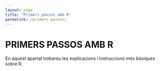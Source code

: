 ```yaml
---
layout: page
title: "Primers passos amb R"
permalink: /primers-passos/
---
```


# PRIMERS PASSOS AMB R
En aquest apartat trobareu les explicacions i instruccions més bàsiques sobre R. 
